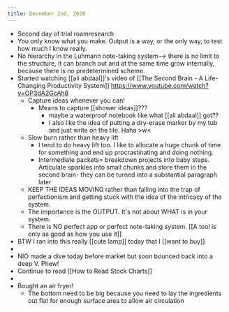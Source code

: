 ```yaml
---
title: December 2nd, 2020
---
```


- Second day of trial roamresearch
- You only know what you make. Output is a way, or the only way, to test how much I know really.
- No hierarchy in the Luhmann note-taking system--> there is no limit to the structure, it can branch out and at the same time grow internally, because there is no predetermined scheme.
- Started watching [[ali abdaal]]'s video of [[The Second Brain - A Life-Changing Productivity System]] https://www.youtube.com/watch?v=OP3dA2GcAh8
	- Capture ideas whenever you can!
		- Means to capture [[shower ideas]]???
			- maybe a waterproof notebook like what [[ali abdaal]] got??
			- I also like the idea of putting a dry-erase marker by my tub and just write on the tile. Haha >w<
	- Slow burn rather than heavy lift
		- I tend to do heavy lift too. I like to allocate a huge chunk of time for something and end up procrastinating and doing nothing.
		- Intermediate packets= breakdown projects into baby steps. Articulate sparkles into small chunks and store them in the second brain- they can be turned into a substantial paragraph later
	- KEEP THE IDEAS MOVING rather than falling into the trap of perfectionism and getting stuck with the idea of the intricacy of the system.
	- The importance is the OUTPUT. It's not about WHAT is in your system.
	- There is NO perfect app or perfect note-taking system. [[A tool is only as good as how you use it]]
- BTW I ran into this really [[cute lamp]] today that I [[want to buy]]
-
- NIO made a dive today before market but soon bounced back into a deep V. Phew!
- Continue to read [[How to Read Stock Charts]]
-
- Bought an air fryer!
	- The bottom need to be big because you need to lay the ingredients out flat for enough surface area to allow air circulation